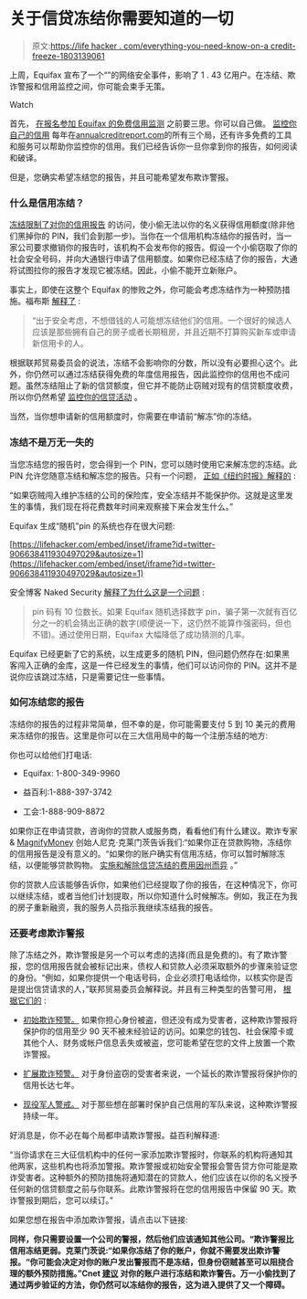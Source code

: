 # 关于信贷冻结你需要知道的一切

> 原文:[https://life hacker . com/everything-you-need-know-on-a credit-freeze-1803139061](https://lifehacker.com/everything-you-need-to-know-about-a-credit-freeze-1803139061)

上周，Equifax 宣布了一个“”的网络安全事件，影响了 1 . 43 亿用户。在冻结、欺诈警报和信用监控之间，你可能会束手无策。

Watch

首先， [在报名参加 Equifax 的免费信用监测](http://lifehacker.com/think-twice-before-signing-up-for-equifaxs-free-credit-1802747105#_ga=2.233152214.913904954.1505149294-1268082208.1431441811) 之前要三思。你可以自己做。 [监控你自己的信用](http://lifehacker.com/how-to-monitor-your-own-credit-for-free-forever-1510277742#_ga=2.164469495.913904954.1505149294-1268082208.1431441811) 每年在[annualcreditreport.com](https://www.annualcreditreport.com/)的所有三个局，还有许多免费的工具和服务可以帮助你监控你的信用。我们已经告诉你一旦你拿到你的报告，如何阅读和破译。

但是，您确实希望冻结您的报告，并且可能希望发布欺诈警报。

### 什么是信用冻结？

[冻结限制了对你的信用报告](http://twocents.lifehacker.com/keep-your-identity-secure-with-a-credit-freeze-or-fraud-1719680993) 的访问，使小偷无法以你的名义获得信用额度(除非他们黑掉你的 PIN，我们会到那一步)。当你在一个信用机构冻结你的报告时，当一家公司要求撤销你的报告时，该机构不会发布你的报告。假设一个小偷窃取了你的社会安全号码，并向大通银行申请了信用额度。如果你已经冻结了你的报告，大通将试图拉你的报告才发现它被冻结。因此，小偷不能开立新账户。

事实上，即使在这整个 Equifax 的惨败之外，你可能会考虑冻结作为一种预防措施。福布斯 [解释了](http://twocents.lifehacker.com/keep-your-identity-secure-with-a-credit-freeze-or-fraud-1719680993) :

> “出于安全考虑，不想借钱的人可能想冻结他们的信用。一个很好的候选人应该是那些拥有自己的房子或者长期租房，并且近期不打算购买新车或申请新信用卡的人。

根据联邦贸易委员会的说法，冻结不会影响你的分数，所以没有必要担心这个。此外，你仍然可以通过冻结获得免费的年度信用报告，因此监控你的信用也不成问题。虽然冻结阻止了新的信贷额度，但它并不能防止窃贼对现有的信贷额度收费，所以你仍然希望 [监控你的信贷活动](http://lifehacker.com/how-to-monitor-your-own-credit-for-free-forever-1510277742#_ga=2.166475834.563747296.1505149970-1268082208.1431441811) 。

当然，当你想申请新的信用额度时，你需要在申请前“解冻”你的冻结。

### 冻结不是万无一失的

当您冻结您的报告时，您会得到一个 PIN，您可以随时使用它来解冻您的冻结。此 PIN 允许您随意冻结和解冻您的报告。只有一个问题， [正如《纽约时报》解释的](https://www.nytimes.com/2017/09/08/your-money/identity-theft/equifaxs-instructions-are-confusing-heres-what-to-do-now.html?_r=0) :

“如果窃贼闯入维护冻结的公司的保险库，安全冻结并不能保护你。这就是这里发生的事情，我们现在将花费数年时间来观察接下来会发生什么。”

Equifax 生成“随机”pin 的系统也存在很大问题:

 [https://lifehacker.com/embed/inset/iframe?id=twitter-906638411930497029&autosize=1](https://lifehacker.com/embed/inset/iframe?id=twitter-906638411930497029&autosize=1) 

安全博客 Naked Security [解释了为什么这是一个问题](https://nakedsecurity.sophos.com/2017/09/10/equifax-woeful-pins-put-frozen-credit-files-at-risk/) :

> pin 码有 10 位数长。如果 Equifax 随机选择数字 pin，骗子第一次就有百亿分之一的机会猜出正确的数字(顺便说一下，这仍然不能算作强密码，但也不错)。通过使用日期，Equifax 大幅降低了成功猜测的几率。

Equifax 已经更新了它的系统，以生成更多的随机 PIN，但问题仍然存在:如果黑客闯入正确的金库，这是一件已经发生的事情，他们可以访问你的 PIN。这并不是说你应该跳过冻结，只是需要记住一些事情。

### **如何冻结您的报告**

冻结你的报告的过程非常简单，但不幸的是，你可能需要支付 5 到 10 美元的费用来冻结你的报告。这里是你可以在三大信用局中的每一个注册冻结的地方:

你也可以给他们打电话:

*   Equifax: 1-800-349-9960

*   益百利:1-888-397-3742

*   工会:1-888-909-8872

如果你正在申请贷款，咨询你的贷款人或服务商，看看他们有什么建议。欺诈专家& [MagnifyMoney](http://magnifymoney.com) 创始人尼克·克莱门茨告诉我们:“如果你正在贷款购物，冻结你的信用报告是没有意义的。“如果你的账户确实有信用冻结，你可以暂时解除冻结，以便能够贷款购物。 [实施和解除信贷冻结的费用因州而异](https://help.equifax.com/servlet/fileField?entityId=ka137000000DSDyAAO&field=attachment__body__s) 。”

你的贷款人应该能够告诉你，如果他们已经提取了你的报告，在这种情况下，你可以继续冻结，或者当他们计划提取，所以你知道什么时候解冻。例如，我正在为我的房子重新融资，我的服务人员指示我继续冻结我的报告。

### **还要考虑欺诈警报**

除了冻结之外，欺诈警报是另一个可以考虑的选择(而且是免费的)。有了欺诈警报，您的信用报告就会被标记出来，债权人和贷款人必须采取额外的步骤来验证您的身份。“例如，如果你提供一个电话号码，企业必须打电话给你，以核实你是否是提出信贷请求的人，”联邦贸易委员会解释说。并且有三种类型的告警可用， [根据它们的](https://www.consumer.ftc.gov/articles/0497-credit-freeze-faqs) :

*   [初始欺诈预警。](http://www.consumer.ftc.gov/articles/0275-place-fraud-alert) 如果你担心身份被盗，但还没有成为受害者，这种欺诈警报将保护你的信用至少 90 天不被未经验证的访问。如果您的钱包、社会保障卡或其他个人、财务或帐户信息丢失或被盗，您可能希望在您的文件上放置一个欺诈警报。

*   [扩展欺诈预警。](http://www.consumer.ftc.gov/articles/0279-extended-fraud-alerts-and-credit-freezes) 对于身份盗窃的受害者来说，一个延长的欺诈警报将保护你的信用长达七年。

*   [现役军人警戒。](http://www.consumer.ftc.gov/articles/0273-active-duty-alerts) 对于那些想在部署时保护自己信用的军队来说，这种欺诈警报持续一年。

好消息是，你不必在每个局都申请欺诈警报。益百利解释道:

“当你请求在三大征信机构中的任何一家添加欺诈警报时，你联系的机构将通知其他两家，这些机构也将添加警报。欺诈警报或初始安全警报会警告贷方你可能是欺诈受害者。这种额外的预防措施将通知潜在的贷款人，他们应该在以你的名义授予任何新的信贷额度之前与你联系。此欺诈警报将在您的信用报告中保留 90 天。欺诈警报到期后，您可以续订。”

如果您想在报告中添加欺诈警报，请点击以下链接:

[](https://www.alerts.equifax.com/AutoFraud_Online/jsp/fraudAlert.jsp)

**[](https://www.experian.com/fraud/center.html)**

****[](https://www.transunion.com/fraud-victim-resource/place-fraud-alert)****

******同样，你只需要设置一个公司的警报，然后他们应该通知其他公司。“欺诈警报比信用冻结更弱。克莱门茨说:“如果你冻结了你的账户，你就不需要发出欺诈警报。“你可能会决定对你的账户发出警报而不是冻结，但身份窃贼甚至可以阻挠合理的额外预防措施。”Cnet [建议](https://www.cnet.com/g00/how-to/a-guide-to-surviving-equifax-data-breach/?i10c.referrer=https%3A%2F%2Fwww.google.com%2F) 对你的账户进行冻结和欺诈警告。万一小偷找到了通过两步验证的方法，你仍然可以冻结你的报告，这为进入提供了又一个障碍。******